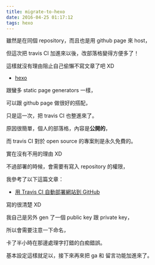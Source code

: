 ```yaml
---
title: migrate-to-hexo
date: 2016-04-25 01:17:12
tags: hexo
---
```


雖然是在同個 repository，而且也是用 github page 來 host，

但這次把 travis CI 加進來以後，改部落格變得方便多了！

這樣就沒有理由阻止自己偷懶不寫文章了吧 XD

<!--more-->

- [hexo](https://hexo.io/)

跟蠻多 static page generators 一樣，

可以跟 github page 做很好的搭配，

只是這一次，把 travis CI 也整進來了。

原因很簡單，個人的部落格，內容是**公開的**，

而 travis CI 對於 open source 的專案則是永久免費的。

實在沒有不用的理由 XD


不過部署的時候，會需要有寫入 repository 的權限，

我參考了以下這篇文章：

- [用 Travis CI 自動部署網站到 GitHub](https://zespia.tw/blog/2015/01/21/continuous-deployment-to-github-with-travis/)

寫的很清楚 XD

我自己是另外 gen 了一個 public key 跟 private key，

所以會需要注意一下命名，

卡了半小時在那邊處理字打錯的白痴錯誤。

基本設定這樣就足以，接下來再來把 ga 和 留言功能加進來了。